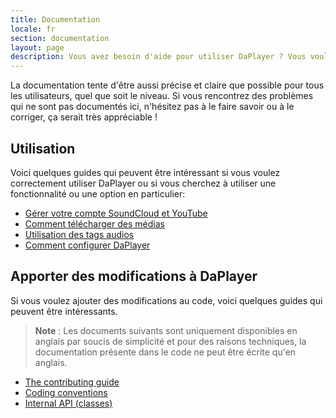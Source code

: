 ```yaml
---
title: Documentation
locale: fr
section: documentation
layout: page
description: Vous avez besoin d'aide pour utiliser DaPlayer ? Vous voulez contribuer au projet mais vous ne savez pas par où commencer ? Vous êtes au bon endroit !
---
```


La documentation tente d'être aussi précise et claire que possible pour tous
les utilisateurs, quel que soit le niveau. Si vous rencontrez des problèmes
qui ne sont pas documentés ici, n'hésitez pas à le faire savoir ou à le corriger,
ça serait très appréciable !

## Utilisation

Voici quelques guides qui peuvent être intéressant si vous voulez correctement
utiliser DaPlayer ou si vous cherchez à utiliser une fonctionnalité ou une option
en particulier:

* [Gérer votre compte SoundCloud et YouTube](gerer-votre-compte-soundcloud-youtube.html)
* [Comment télécharger des médias](telecharger-medias.html)
* [Utilisation des tags audios](tags-audios.html)
* [Comment configurer DaPlayer](configuration.html)

## Apporter des modifications à DaPlayer

Si vous voulez ajouter des modifications au code, voici quelques guides
qui peuvent être intéressants.

> **Note** : Les documents suivants sont uniquement disponibles en anglais
> par soucis de simplicité et pour des raisons techniques, la documentation
> présente dans le code ne peut être écrite qu'en anglais.

* [The contributing guide](/documentation/contributing.html)
* [Coding conventions](/documentation/conventions.html)
* [Internal API (classes)](/documentation/api/)
